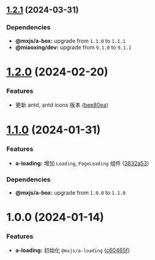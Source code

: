## [1.2.1](https://github.com/miaoxing/mxjs-a-loading/compare/v1.2.0...v1.2.1) (2024-03-31)





### Dependencies

* **@mxjs/a-box:** upgrade from `1.1.0` to `1.1.1`
* **@miaoxing/dev:** upgrade from `9.1.0` to `9.1.1`

# [1.2.0](https://github.com/miaoxing/mxjs-a-loading/compare/v1.1.0...v1.2.0) (2024-02-20)


### Features

* 更新 antd, antd icons 版本 ([bee80ea](https://github.com/miaoxing/mxjs-a-loading/commit/bee80ea9078ee0a2a91595f0deea982bd3a0e7b6))

# [1.1.0](https://github.com/miaoxing/mxjs-a-loading/compare/v1.0.0...v1.1.0) (2024-01-31)


### Features

* **a-loading:** 增加 `Loading`, `PageLoading` 组件 ([3832a53](https://github.com/miaoxing/mxjs-a-loading/commit/3832a5354b1a947afe24b0e678bc4cc9d16c064e))





### Dependencies

* **@mxjs/a-box:** upgrade from `1.0.0` to `1.1.0`

# 1.0.0 (2024-01-14)


### Features

* **a-loading:** 初始化 `@mxjs/a-loading` ([c60465f](https://github.com/miaoxing/mxjs-a-loading/commit/c60465f4e61ef69ffa77d4a62d71060106e30581))

